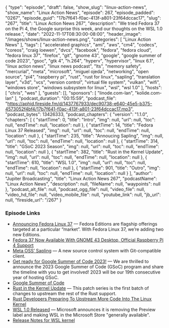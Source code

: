 {
  "type": "episode",
  "draft": false,
  "show_slug": "linux-action-news",
  "show_name": "Linux Action News",
  "episode": 267,
  "episode_padded": "0267",
  "episode_guid": "17b7f641-f0ac-413f-a801-23f64dccac17",
  "slug": "267",
  "title": "Linux Action News 267",
  "description": "We tried Fedora 37 on the Pi 4, the Google surprise this week, and our thoughts on the WSL 1.0 release.",
  "date": "2022-11-17T08:30:00-08:00",
  "header_image": "/images/shows/linux-action-news.png",
  "categories": [
    "Linux Action News"
  ],
  "tags": [
    "accelerated graphics",
    "ami",
    "aws",
    "cm4",
    "codecs",
    "coreos",
    "craig loewen",
    "dvcs",
    "facebook",
    "fedora",
    "fedora cloud",
    "fedora linux 37",
    "firefox",
    "git",
    "gnome 43",
    "google",
    "google summer of code 2023",
    "gsoc",
    "gtk 4",
    "h.264",
    "hyperv",
    "hypervisor",
    "linux 6.1",
    "linux action news",
    "linux news podcast",
    "lts",
    "memory safety",
    "mercurial",
    "meta",
    "microsoft",
    "miguel ojeda",
    "networking",
    "open source",
    "pi4",
    "raspberry pi",
    "rust",
    "rust for linux",
    "sapling",
    "translation layer",
    "v3d",
    "vcs",
    "version control",
    "virtual file system",
    "vulkan",
    "wifi",
    "windows store",
    "windows subsystem for linux",
    "wsl",
    "wsl 1.0"
  ],
  "hosts": [
    "chris",
    "wes"
  ],
  "guests": [],
  "sponsors": [
    "linode.com-lan",
    "kolide.com-lan"
  ],
  "podcast_duration": "00:15:59",
  "podcast_file": "https://aphid.fireside.fm/d/1437767933/dec90738-e640-45e5-b375-4573052f4bf4/17b7f641-f0ac-413f-a801-23f64dccac17.mp3",
  "podcast_bytes": 13426333,
  "podcast_chapters": {
    "version": "1.1.0",
    "chapters": [
      {
        "startTime": 0,
        "title": "Intro",
        "img": null,
        "url": null,
        "toc": null,
        "endTime": null,
        "location": null
      },
      {
        "startTime": 14,
        "title": "Fedora Linux 37 Released",
        "img": null,
        "url": null,
        "toc": null,
        "endTime": null,
        "location": null
      },
      {
        "startTime": 235,
        "title": "Annoucing Sapling",
        "img": null,
        "url": null,
        "toc": null,
        "endTime": null,
        "location": null
      },
      {
        "startTime": 314,
        "title": "GSoC 2023 Season",
        "img": null,
        "url": null,
        "toc": null,
        "endTime": null,
        "location": null
      },
      {
        "startTime": 382,
        "title": "Rust in the Kernel Update",
        "img": null,
        "url": null,
        "toc": null,
        "endTime": null,
        "location": null
      },
      {
        "startTime": 610,
        "title": "WSL 1.0",
        "img": null,
        "url": null,
        "toc": null,
        "endTime": null,
        "location": null
      },
      {
        "startTime": 901,
        "title": "Outro",
        "img": null,
        "url": null,
        "toc": null,
        "endTime": null,
        "location": null
      }
    ],
    "author": "Jupiter Broadcasting",
    "title": "Linux Action News 267",
    "podcastName": "Linux Action News",
    "description": null,
    "fileName": null,
    "waypoints": null
  },
  "podcast_alt_file": null,
  "podcast_ogg_file": null,
  "video_file": null,
  "video_hd_file": null,
  "video_mobile_file": null,
  "youtube_link": null,
  "jb_url": null,
  "fireside_url": "/267"
}


### Episode Links

  * [Announcing Fedora Linux 37](https://fedoramagazine.org/announcing-fedora-37/ "Announcing Fedora Linux 37") — Fedora Editions are flagship offerings targeted at a particular “market”. With Fedora Linux 37, we’re adding two new Editions.
  * [Fedora 37 Now Available With GNOME 43 Desktop, Official Raspberry Pi 4 Support](https://www.phoronix.com/news/Fedora-37-Released "Fedora 37 Now Available With GNOME 43 Desktop, Official Raspberry Pi 4 Support")
  * [Meta OSS’ Sapling](https://engineering.fb.com/2022/11/15/open-source/sapling-source-control-scalable/ "Meta OSS’ Sapling") — A new source control system with Git-compatible client.
  * [Get ready for Google Summer of Code 2023!](https://opensource.googleblog.com/2022/11/get-ready-for-google-summer-of-code-2023.html "Get ready for Google Summer of Code 2023!") — We are thrilled to announce the 2023 Google Summer of Code (GSoC) program and share the timeline with you to get involved! 2023 will be our 19th consecutive year of hosting GSoC.
  * [Google Summer of Code](https://summerofcode.withgoogle.com/ "Google Summer of Code")
  * [Rust in the Kernel Update](https://lore.kernel.org/lkml/20221110164152.26136-1-ojeda@kernel.org/ "Rust in the Kernel Update") — This patch series is the first batch of changes to upstream the rest of the Rust support.
  * [Rust Developers Preparing To Upstream More Code Into The Linux Kernel](https://www.phoronix.com/news/More-Rust-Upstream-Prep-Linux "Rust Developers Preparing To Upstream More Code Into The Linux Kernel")
  * [WSL 1.0 Released](https://github.com/microsoft/WSL/releases/tag/1.0.0 "WSL 1.0 Released") — Microsoft announces it is removing the Preview label and making WSL in the Microsoft Store "generally available".
  * [Release Notes for WSL kernel](https://learn.microsoft.com/en-us/windows/wsl/kernel-release-notes "Release Notes for WSL kernel")


